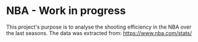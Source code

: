 # NBA - Work in progress
This project's purpose is to analyse the shooting efficiency in the NBA over the last seasons.
The data was extracted from: https://www.nba.com/stats/
